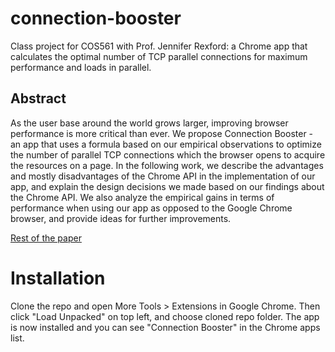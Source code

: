 # connection-booster
Class project for COS561 with Prof. Jennifer Rexford: a Chrome app that calculates the optimal number of TCP parallel connections for maximum performance and loads in parallel.

## Abstract

As the user base around the world grows larger, improving browser performance is more critical than ever. We propose Connection Booster - an app that uses a formula based on our empirical observations to optimize the number of parallel TCP connections which the browser opens to acquire the resources on a page. In the following work, we describe the advantages and mostly disadvantages of the Chrome API in the implementation of our app, and explain the design decisions we made based on our findings about the Chrome API. We also analyze the empirical gains in terms of performance when using our app as opposed to the Google Chrome browser, and provide ideas for further improvements.

[Rest of the paper](https://github.com/joom/connection-booster/blob/master/paper.pdf)

# Installation

Clone the repo and open More Tools > Extensions in Google Chrome. Then click "Load Unpacked" on top left, and choose cloned repo folder. The app is now installed and you can see "Connection Booster" in the Chrome apps list.

